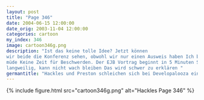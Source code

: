 ```yaml
---
layout: post
title: "Page 346"
date: 2004-06-15 12:00:00
date_orig: 2003-11-04 12:00:00
categories: cartoon
my_index: 346
image: cartoon346g.png
description: "Ist das keine tolle Idee? Jetzt können
wir beide die Konferenz sehen, obwohl wir nur einen Ausweis haben Ich bin so 
müde Keine Zeit für Beschwerden. Der EJB Vortrag beginnt in 5 Minuten So
langweilig, kann nicht wach bleiben Das wird schwer zu erklären "
germantitle: "Hackles und Preston schleichen sich bei Developalooza ein"
---
```


{% include figure.html src="cartoon346g.png" alt="Hackles Page 346"  %}
